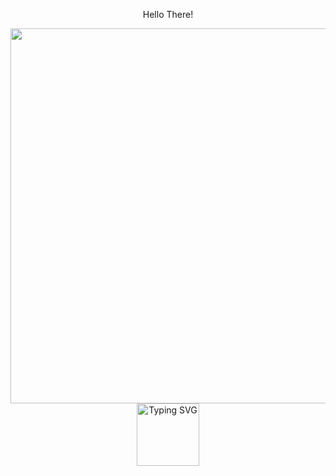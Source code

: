 <div align="center">
<p >Hello There! </p> 
 <img width="600px" src="https://www.pexels.com/de-de/foto/neon-signage-2681319/" />
 <a href="https://git.io/typing-svg"><img height= 100 src="https://readme-typing-svg.demolab.com?font=Roboto+Mono&size=31&pause=1000&color=8257F7FF&center=true&width=900&height=50&lines=Hi!+I'm+Marlen++;and+I'm+here+to+learn+programming" alt="Typing SVG" /></a>
 </div>

